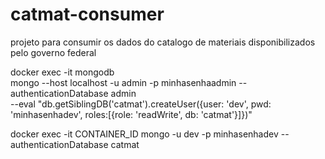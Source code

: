 # catmat-consumer
projeto para consumir os dados do catalogo de materiais disponibilizados pelo governo federal


docker exec -it mongodb \
    mongo --host localhost -u admin -p minhasenhaadmin --authenticationDatabase admin \
    --eval "db.getSiblingDB('catmat').createUser({user: 'dev', pwd: 'minhasenhadev', roles:[{role: 'readWrite', db: 'catmat'}]})"

docker exec -it CONTAINER_ID mongo -u dev -p minhasenhadev --authenticationDatabase catmat 
